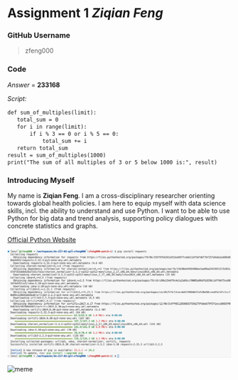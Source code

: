 # **Assignment 1** *Ziqian Feng*

### GitHub Username
> zfeng000

### Code
*Answer* = **233168**

*Script:*

```
def sum_of_multiples(limit):
   total_sum = 0
   for i in range(limit):
       if i % 3 == 0 or i % 5 == 0:
           total_sum += i
   return total_sum
result = sum_of_multiples(1000)
print("The sum of all multiples of 3 or 5 below 1000 is:", result)
```

### Introducing Myself
My name is **Ziqian Feng**. I am a cross-disciplinary researcher orienting towards global health policies. I am here to equip myself with data science skills, incl. the ability to understand and use Python. I want to be able to use Python for big data and trend analysis, supporting policy dialogues with concrete statistics and graphs.

[Official Python Website](https://www.python.org)

![screenshot](./Screenshot_pip_install.png)

![meme](https://i.redd.it/dh7s7ifritsa1.jpg)